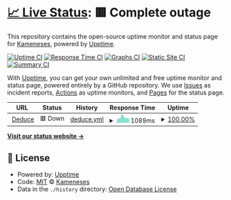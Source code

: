 # [📈 Live Status](https://Kameneses.github.io/status-deduce): <!--live status--> **🟥 Complete outage**

This repository contains the open-source uptime monitor and status page for [Kameneses](https://Kameneses.github.io/status-deduce), powered by [Upptime](https://github.com/upptime/upptime).

[![Uptime CI](https://github.com/Kameneses/status-deduce/workflows/Uptime%20CI/badge.svg)](https://github.com/Kameneses/status-deduce/actions?query=workflow%3A%22Uptime+CI%22)
[![Response Time CI](https://github.com/Kameneses/status-deduce/workflows/Response%20Time%20CI/badge.svg)](https://github.com/Kameneses/status-deduce/actions?query=workflow%3A%22Response+Time+CI%22)
[![Graphs CI](https://github.com/Kameneses/status-deduce/workflows/Graphs%20CI/badge.svg)](https://github.com/Kameneses/status-deduce/actions?query=workflow%3A%22Graphs+CI%22)
[![Static Site CI](https://github.com/Kameneses/status-deduce/workflows/Static%20Site%20CI/badge.svg)](https://github.com/Kameneses/status-deduce/actions?query=workflow%3A%22Static+Site+CI%22)
[![Summary CI](https://github.com/Kameneses/status-deduce/workflows/Summary%20CI/badge.svg)](https://github.com/Kameneses/status-deduce/actions?query=workflow%3A%22Summary+CI%22)

With [Upptime](https://upptime.js.org), you can get your own unlimited and free uptime monitor and status page, powered entirely by a GitHub repository. We use [Issues](https://github.com/Kameneses/status-deduce/issues) as incident reports, [Actions](https://github.com/Kameneses/status-deduce/actions) as uptime monitors, and [Pages](https://Kameneses.github.io/status-deduce) for the status page.

<!--start: status pages-->
<!-- This summary is generated by Upptime (https://github.com/upptime/upptime) -->
<!-- Do not edit this manually, your changes will be overwritten -->
<!-- prettier-ignore -->
| URL | Status | History | Response Time | Uptime |
| --- | ------ | ------- | ------------- | ------ |
| <img alt="" src="https://icons.duckduckgo.com/ip3/deducedata.solutions.ico" height="13"> [Deduce](https://deducedata.solutions) | 🟥 Down | [deduce.yml](https://github.com/Kameneses/status-deduce/commits/HEAD/history/deduce.yml) | <details><summary><img alt="Response time graph" src="./graphs/deduce/response-time-week.png" height="20"> 1089ms</summary><br><a href="https://status.cameneses.site/history/deduce"><img alt="Response time 1146" src="https://img.shields.io/endpoint?url=https%3A%2F%2Fraw.githubusercontent.com%2FKameneses%2Fstatus-deduce%2FHEAD%2Fapi%2Fdeduce%2Fresponse-time.json"></a><br><a href="https://status.cameneses.site/history/deduce"><img alt="24-hour response time 822" src="https://img.shields.io/endpoint?url=https%3A%2F%2Fraw.githubusercontent.com%2FKameneses%2Fstatus-deduce%2FHEAD%2Fapi%2Fdeduce%2Fresponse-time-day.json"></a><br><a href="https://status.cameneses.site/history/deduce"><img alt="7-day response time 1089" src="https://img.shields.io/endpoint?url=https%3A%2F%2Fraw.githubusercontent.com%2FKameneses%2Fstatus-deduce%2FHEAD%2Fapi%2Fdeduce%2Fresponse-time-week.json"></a><br><a href="https://status.cameneses.site/history/deduce"><img alt="30-day response time 1173" src="https://img.shields.io/endpoint?url=https%3A%2F%2Fraw.githubusercontent.com%2FKameneses%2Fstatus-deduce%2FHEAD%2Fapi%2Fdeduce%2Fresponse-time-month.json"></a><br><a href="https://status.cameneses.site/history/deduce"><img alt="1-year response time 1044" src="https://img.shields.io/endpoint?url=https%3A%2F%2Fraw.githubusercontent.com%2FKameneses%2Fstatus-deduce%2FHEAD%2Fapi%2Fdeduce%2Fresponse-time-year.json"></a></details> | <details><summary><a href="https://status.cameneses.site/history/deduce">100.00%</a></summary><a href="https://status.cameneses.site/history/deduce"><img alt="All-time uptime 98.74%" src="https://img.shields.io/endpoint?url=https%3A%2F%2Fraw.githubusercontent.com%2FKameneses%2Fstatus-deduce%2FHEAD%2Fapi%2Fdeduce%2Fuptime.json"></a><br><a href="https://status.cameneses.site/history/deduce"><img alt="24-hour uptime 99.99%" src="https://img.shields.io/endpoint?url=https%3A%2F%2Fraw.githubusercontent.com%2FKameneses%2Fstatus-deduce%2FHEAD%2Fapi%2Fdeduce%2Fuptime-day.json"></a><br><a href="https://status.cameneses.site/history/deduce"><img alt="7-day uptime 100.00%" src="https://img.shields.io/endpoint?url=https%3A%2F%2Fraw.githubusercontent.com%2FKameneses%2Fstatus-deduce%2FHEAD%2Fapi%2Fdeduce%2Fuptime-week.json"></a><br><a href="https://status.cameneses.site/history/deduce"><img alt="30-day uptime 95.72%" src="https://img.shields.io/endpoint?url=https%3A%2F%2Fraw.githubusercontent.com%2FKameneses%2Fstatus-deduce%2FHEAD%2Fapi%2Fdeduce%2Fuptime-month.json"></a><br><a href="https://status.cameneses.site/history/deduce"><img alt="1-year uptime 99.47%" src="https://img.shields.io/endpoint?url=https%3A%2F%2Fraw.githubusercontent.com%2FKameneses%2Fstatus-deduce%2FHEAD%2Fapi%2Fdeduce%2Fuptime-year.json"></a></details>

<!--end: status pages-->

[**Visit our status website →**](https://Kameneses.github.io/status-deduce)

## 📄 License

- Powered by: [Upptime](https://github.com/upptime/upptime)
- Code: [MIT](./LICENSE) © [Kameneses](https://Kameneses.github.io/status-deduce)
- Data in the `./history` directory: [Open Database License](https://opendatacommons.org/licenses/odbl/1-0/)

